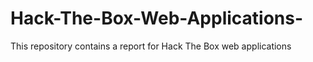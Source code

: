 # Hack-The-Box-Web-Applications-
This repository contains a report for Hack The Box web applications 

